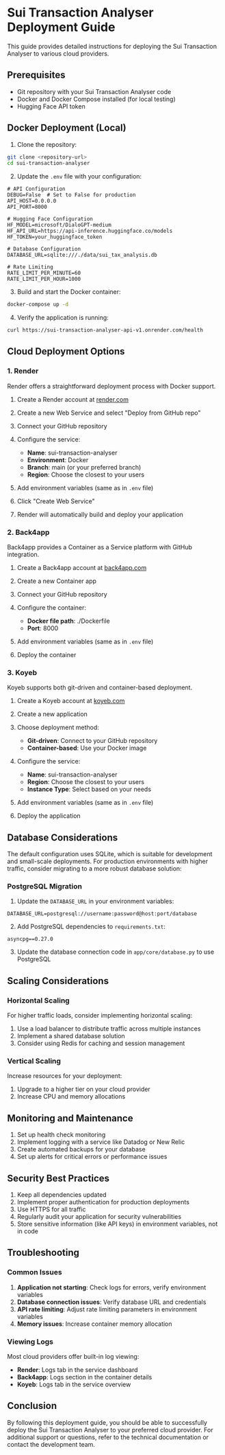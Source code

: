 # Sui Transaction Analyser Deployment Guide

This guide provides detailed instructions for deploying the Sui Transaction Analyser to various cloud providers.

## Prerequisites

- Git repository with your Sui Transaction Analyser code
- Docker and Docker Compose installed (for local testing)
- Hugging Face API token

## Docker Deployment (Local)

1. Clone the repository:

```bash
git clone <repository-url>
cd sui-transaction-analyser
```

2. Update the `.env` file with your configuration:

```
# API Configuration
DEBUG=False  # Set to False for production
API_HOST=0.0.0.0
API_PORT=8000

# Hugging Face Configuration
HF_MODEL=microsoft/DialoGPT-medium
HF_API_URL=https://api-inference.huggingface.co/models
HF_TOKEN=your_huggingface_token

# Database Configuration
DATABASE_URL=sqlite:///./data/sui_tax_analysis.db

# Rate Limiting
RATE_LIMIT_PER_MINUTE=60
RATE_LIMIT_PER_HOUR=1000
```

3. Build and start the Docker container:

```bash
docker-compose up -d
```

4. Verify the application is running:

```bash
curl https://sui-transaction-analyser-api-v1.onrender.com/health
```

## Cloud Deployment Options

### 1. Render

Render offers a straightforward deployment process with Docker support.

1. Create a Render account at [render.com](https://render.com)

2. Create a new Web Service and select "Deploy from GitHub repo"

3. Connect your GitHub repository

4. Configure the service:
   - **Name**: sui-transaction-analyser
   - **Environment**: Docker
   - **Branch**: main (or your preferred branch)
   - **Region**: Choose the closest to your users

5. Add environment variables (same as in `.env` file)

6. Click "Create Web Service"

7. Render will automatically build and deploy your application

### 2. Back4app

Back4app provides a Container as a Service platform with GitHub integration.

1. Create a Back4app account at [back4app.com](https://back4app.com)

2. Create a new Container app

3. Connect your GitHub repository

4. Configure the container:
   - **Docker file path**: ./Dockerfile
   - **Port**: 8000

5. Add environment variables (same as in `.env` file)

6. Deploy the container

### 3. Koyeb

Koyeb supports both git-driven and container-based deployment.

1. Create a Koyeb account at [koyeb.com](https://koyeb.com)

2. Create a new application

3. Choose deployment method:
   - **Git-driven**: Connect to your GitHub repository
   - **Container-based**: Use your Docker image

4. Configure the service:
   - **Name**: sui-transaction-analyser
   - **Region**: Choose the closest to your users
   - **Instance Type**: Select based on your needs

5. Add environment variables (same as in `.env` file)

6. Deploy the application

## Database Considerations

The default configuration uses SQLite, which is suitable for development and small-scale deployments. For production environments with higher traffic, consider migrating to a more robust database solution:

### PostgreSQL Migration

1. Update the `DATABASE_URL` in your environment variables:

```
DATABASE_URL=postgresql://username:password@host:port/database
```

2. Add PostgreSQL dependencies to `requirements.txt`:

```
asyncpg==0.27.0
```

3. Update the database connection code in `app/core/database.py` to use PostgreSQL

## Scaling Considerations

### Horizontal Scaling

For higher traffic loads, consider implementing horizontal scaling:

1. Use a load balancer to distribute traffic across multiple instances
2. Implement a shared database solution
3. Consider using Redis for caching and session management

### Vertical Scaling

Increase resources for your deployment:

1. Upgrade to a higher tier on your cloud provider
2. Increase CPU and memory allocations

## Monitoring and Maintenance

1. Set up health check monitoring
2. Implement logging with a service like Datadog or New Relic
3. Create automated backups for your database
4. Set up alerts for critical errors or performance issues

## Security Best Practices

1. Keep all dependencies updated
2. Implement proper authentication for production deployments
3. Use HTTPS for all traffic
4. Regularly audit your application for security vulnerabilities
5. Store sensitive information (like API keys) in environment variables, not in code

## Troubleshooting

### Common Issues

1. **Application not starting**: Check logs for errors, verify environment variables
2. **Database connection issues**: Verify database URL and credentials
3. **API rate limiting**: Adjust rate limiting parameters in environment variables
4. **Memory issues**: Increase container memory allocation

### Viewing Logs

Most cloud providers offer built-in log viewing:

- **Render**: Logs tab in the service dashboard
- **Back4app**: Logs section in the container details
- **Koyeb**: Logs tab in the service overview

## Conclusion

By following this deployment guide, you should be able to successfully deploy the Sui Transaction Analyser to your preferred cloud provider. For additional support or questions, refer to the technical documentation or contact the development team.